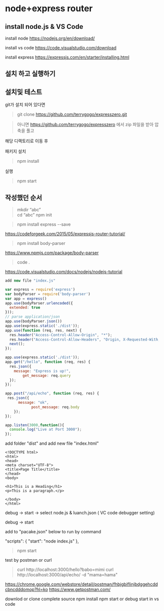 # node+express router 

## install node.js &  VS Code

install node 
https://nodejs.org/en/download/

install vs code
https://code.visualstudio.com/download

install express
https://expressjs.com/en/starter/installing.html

## 설치 하고 실행하기 

## 설치및 테스트 

git가 설치 되어 있다면 

> git clone https://github.com/terrygogo/expresszero.git

> 아니면 https://github.com/terrygogo/expresszero 에서 zip 파일을 받아 압축을 풀고 

해당 디랙토리로 이동 후 

패키지 설치
> npm install

실행 
> npm start


## 작성했던 순서 

> mkdir “abc”  
> cd “abc” 
> npm init

> npm install express  --save

https://codeforgeek.com/2015/05/expressjs-router-tutorial/

> npm install body-parser

https://www.npmjs.com/package/body-parser

> code .

https://code.visualstudio.com/docs/nodejs/nodejs-tutorial

```javascript
add new file "index.js"

var express = require('express')
var bodyParser = require('body-parser')
var app = express()
app.use(bodyParser.urlencoded({
  extended: true
}));
// parse application/json
app.use(bodyParser.json())
app.use(express.static('./dist'));
app.use(function (req, res, next) {
  res.header("Access-Control-Allow-Origin", "*");
  res.header("Access-Control-Allow-Headers", "Origin, X-Requested-With, Content-Type, Accept");
  next();
});

app.use(express.static('./dist'));
app.get("/hello", function (req, res) {
  res.json({
    message: "Express is up!",
		get_message: req.query
  });
});

app.post("/api/echo", function (req, res) {
 res.json({
      message: "ok",
			post_message: req.body
    });
});

app.listen(3000,function(){
  console.log("Live at Port 3000");
});
```

add folder "dist" and add new file "index.html" 

```
<!DOCTYPE html>
<html>
<head>
<meta charset="UTF-8">
<title>Page Title</title>
</head>
<body>

<h1>This is a Heading</h1>
<p>This is a paragraph.</p>

</body>
</html>
```
debug -> start -> select node.js & luanch.json ( VC code debugger setting) 

debug -> start 

add to "pacake.json" below to run by command

"scripts": {
    "start": "node index.js"
  },

> npm start 

test by postman  or curl 

> curl http://localhost:3000/hello?babo=mimi
> curl http://localhost:3000/api/echo/ -d "mama=hama"

https://chrome.google.com/webstore/detail/postman/fhbjgbiflinjbdggehcddcbncdddomop?hl=ko
https://www.getpostman.com/

downlod or clone complete source
npm install
npm start 
or debug start in vs code
